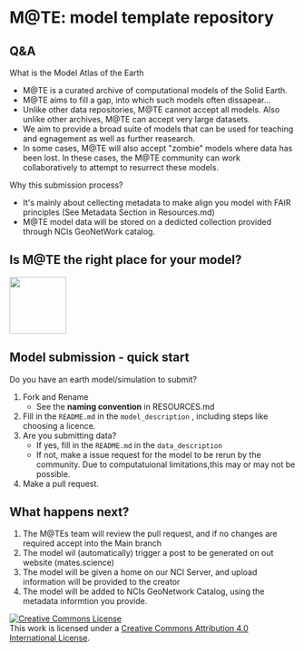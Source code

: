 # M@TE: model template repository

## Q&A

What is the Model Atlas of the Earth

* M@TE is a curated archive of computational models of the Solid Earth.
* M@TE aims to fill a gap, into which such models often dissapear...
* Unlike other data repositories, M@TE cannot accept all models. Also unlike other archives, M@TE can accept very large datasets.
* We aim to provide a broad suite of models that can be used for teaching and egnagement as well as further reasearch.
* In some cases, M@TE will also accept "zombie" models where data has been lost. In these cases, the M@TE community can work collaboratively to attempt to resurrect these models. 

Why this submission process? 

* It's mainly about cellecting metadata to make align you model with FAIR principles (See Metadata Section in Resources.md)
* M@TE model data will be stored on a dedicted collection provided through NCIs GeoNetWork catalog.


## Is M@TE the right place for your model?


<img src="[url](https://github.com/atlas-explore/docs/blob/main/submission_dt.png)" alt="" width="100" height="100">


## Model submission - quick start

Do you have an earth model/simulation to submit? 

1. Fork and Rename
   * See the __naming convention__ in RESOURCES.md
3. Fill in the `README.md` in the `model_description` , including steps like choosing a licence. 
4. Are you submitting data?
   * If yes, fill in the `README.md` in the `data_description`
   * If not, make a issue request for the model to be rerun by the community. Due to computatuional limitations,this may or may not be possible.  
5. Make a pull request. 

## What happens next? 

1. The M@TEs team will review the pull request, and if no changes are required accept into the Main branch
2. The model wil (automatically) trigger a post to be generated on out website (mates.science)
3. The model will be given a home on our NCI Server, and upload information will be provided to the creator
4. The model will be added to NCIs GeoNetwork Catalog, using the metadata informtion you provide.

  

<a rel="license" href="http://creativecommons.org/licenses/by/4.0/"><img alt="Creative Commons License" style="border-width:0" src="https://i.creativecommons.org/l/by/4.0/88x31.png" /></a><br />This work is licensed under a <a rel="license" href="http://creativecommons.org/licenses/by/4.0/">Creative Commons Attribution 4.0 International License</a>.

